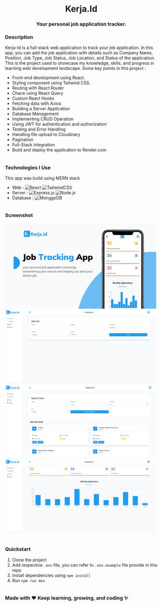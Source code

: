 <div align = 'center'>  
  <h1> Kerja.Id </h1> 
  <h3> Your personal job application tracker.</h3>
</div>

### Description

Kerja-Id is a full-stack web application to track your job application. In this app, you can add the job application with details such as Company Name, Position, Job Type, Job Status, Job Location, and Status of the application. 
This is the project used to showcase my knowledge, skills, and progress in learning web development landscape. Some key points in this project : 
* Front-end development using React.
* Styling component using Tailwind CSS. 
* Routing with React Router
* Chace using React Query
* Custom React Hooks
* Fetching data with Axios
* Building a Server Application
* Database Management
* Implementing CRUD Operation
* Using JWT for authentication and authorization
* Testing and Error Handling
* Handling file upload to Cloudinary
* Pagination
* Full-Stack integration
* Build and deploy the application to Render.com

#

### Technologies I Use

This app was build using MERN stack
* Web : ![React](https://img.shields.io/badge/-React-149eca?style=flat&logo=React&logoColor=white) ![TailwindCSS](https://img.shields.io/badge/Tailwind_CSS-38B2AC?style=flat&logo=tailwind-css&logoColor=white)
* Server : ![Express.js](https://img.shields.io/badge/Express.js-404D59?style=flat&logo=express) ![Node.js](https://img.shields.io/badge/-Node.js-6bc045?style=flat&logo=node.js&logoColor=white)
* Database : ![MonggoDB](https://img.shields.io/badge/MongoDB-4EA94B?style=flat&logo=mongodb&logoColor=white) 

#

### Screenshot

<img src='https://github.com/kusmayudaedo/kusmayudaedo/blob/main/Kerja-id.jpg' width=500 />
<img src='https://github.com/kusmayudaedo/kerja-id/blob/main/screenshoot/add-job.png' width=500 />
<img src='https://github.com/kusmayudaedo/kerja-id/blob/main/screenshoot/all-jobs.png' width=500 />
<img src='https://github.com/kusmayudaedo/kerja-id/blob/main/screenshoot/stats.png' width=500 />

#

### Quickstart

1. Clone the project
2. Add respective ```.env``` file, you can refer to ```.env.example``` file provide in this repo
3. Install dependencies using ```npm install```
4. Run ```npm run dev```

#

### Made with ❤️ Keep learning, growing, and coding ✨

